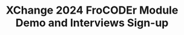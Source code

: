 ---
title: XChange 2024 FroCODEr Module Demo and Interviews Sign-up
redirect_to: https://docs.google.com/spreadsheets/d/1j2CUSEVfBZEl9vWVhUWQelXoDclPx_ty8TqM0Bk1tik/edit?usp=sharing
redirect_from: 
  - /XC24FroCODErDemoInterviews
  - /xc24frocoderdemointerviews
---